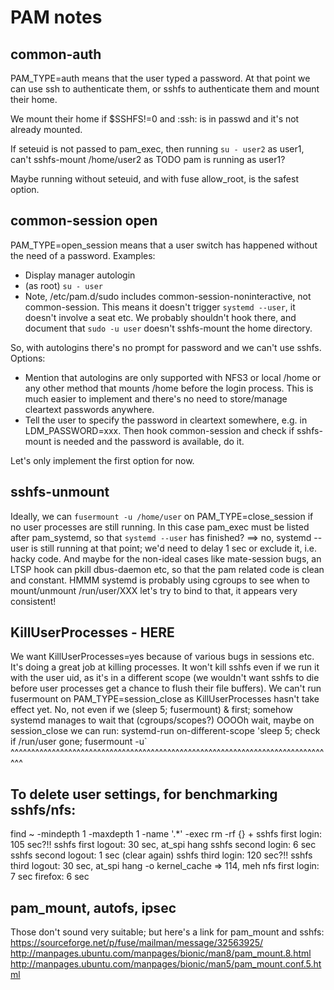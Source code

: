 # PAM notes

## common-auth
PAM_TYPE=auth means that the user typed a password. At that point we can use
ssh to authenticate them, or sshfs to authenticate them and mount their home.

We mount their home if $SSHFS!=0 and :ssh: is in passwd and it's not already
mounted.

If seteuid is not passed to pam_exec, then running `su - user2` as user1,
can't sshfs-mount /home/user2 as TODO pam is running as user1?

Maybe running without seteuid, and with fuse allow_root, is the safest option.

## common-session open
PAM_TYPE=open_session means that a user switch has happened without the need of
a password. Examples:
 * Display manager autologin
 * (as root) `su - user`
 * Note, /etc/pam.d/sudo includes common-session-noninteractive,
   not common-session. This means it doesn't trigger `systemd --user`,
   it doesn't involve a seat etc. We probably shouldn't hook there,
   and document that `sudo -u user` doesn't sshfs-mount the home directory.

So, with autologins there's no prompt for password and we can't use sshfs.
Options:
 * Mention that autologins are only supported with NFS3 or local /home
   or any other method that mounts /home before the login process.
   This is much easier to implement and there's no need to store/manage
   cleartext passwords anywhere.
 * Tell the user to specify the password in cleartext somewhere, e.g. in
   LDM_PASSWORD=xxx. Then hook common-session and check if sshfs-mount is
   needed and the password is available, do it.

Let's only implement the first option for now.

## sshfs-unmount
Ideally, we can `fusermount -u /home/user` on PAM_TYPE=close_session if no user
processes are still running. In this case pam_exec must be listed after
pam_systemd, so that `systemd --user` has finished?
==> no, systemd --user is still running at that point; we'd need to delay
1 sec or exclude it, i.e. hacky code.
And maybe for the non-ideal cases like mate-session bugs, an LTSP hook
can pkill dbus-daemon etc, so that the pam related code is clean and constant.
HMMM systemd is probably using cgroups to see when to mount/unmount
/run/user/XXX
let's try to bind to that, it appears very consistent!

## KillUserProcesses - HERE
We want KillUserProcesses=yes because of various bugs in sessions etc.
It's doing a great job at killing processes.
It won't kill sshfs even if we run it with the user uid, as it's in a
different scope (we wouldn't want sshfs to die before user processes
get a chance to flush their file buffers).
We can't run fusermount on PAM_TYPE=session_close as KillUserProcesses
hasn't take effect yet. No, not even if we (sleep 5; fusermount) &
first; somehow systemd manages to wait that (cgroups/scopes?)
OOOOh wait, maybe on session_close we can run:
systemd-run on-different-scope 'sleep 5; check if /run/user gone; fusermount -u`
^^^^^^^^^^^^^^^^^^^^^^^^^^^^^^^^^^^^^^^^^^^^^^^^^^^^^^^^^^^^^^^^^^^^^^^^^^^^^^^

## To delete user settings, for benchmarking sshfs/nfs:
find ~ -mindepth 1 -maxdepth 1 -name '.*' -exec rm -rf {} +
sshfs first login: 105 sec?!!
sshfs first logout: 30 sec, at_spi hang
sshfs second login: 6 sec
sshfs second logout: 1 sec
(clear again)
sshfs third login: 120 sec?!!
sshfs third logout: 30 sec, at_spi hang
-o kernel_cache => 114, meh
nfs first login: 7 sec
firefox: 6 sec

## pam_mount, autofs, ipsec
Those don't sound very suitable; but here's a link for pam_mount and sshfs:
https://sourceforge.net/p/fuse/mailman/message/32563925/
http://manpages.ubuntu.com/manpages/bionic/man8/pam_mount.8.html
http://manpages.ubuntu.com/manpages/bionic/man5/pam_mount.conf.5.html
